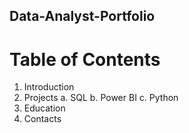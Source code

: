 ## Data-Analyst-Portfolio

# Table of Contents
  1. Introduction
  2. Projects
     a. SQL
     b. Power BI
     c. Python
  3. Education
  4. Contacts
